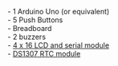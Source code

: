 <p> 
- 1 Arduino Uno (or equivalent) </br>
- 5 Push Buttons </br>
- Breadboard </br>
- 2 buzzers </br>
- <a href = "https://www.amazon.ca/gp/product/B0719R3JP7/ref=ppx_yo_dt_b_asin_title_o09_s00?ie=UTF8&psc=1"> 4 x 16 LCD and serial module </a> </br>
- <a href = "https://www.amazon.ca/gp/product/B07GGM7GL4/ref=ppx_yo_dt_b_asin_title_o09_s00?ie=UTF8&psc=1"> DS1307 RTC module </a> </br>

